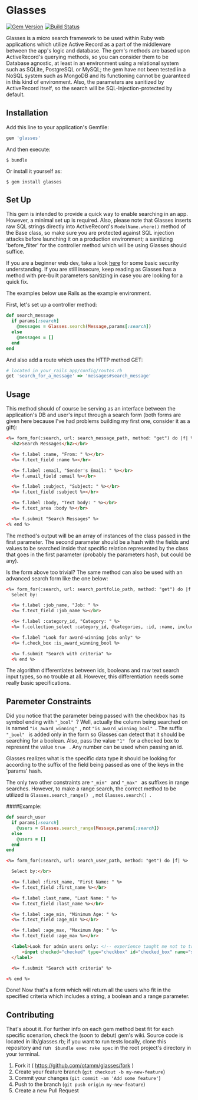 # Glasses
[![Gem Version](https://badge.fury.io/rb/glasses.svg)](http://badge.fury.io/rb/glasses) [![Build Status](https://travis-ci.org/otamm/Glasses.svg?branch=master)](https://travis-ci.org/otamm/Glasses)

Glasses is a micro search framework to be used within Ruby web applications which utilize Active Record as a part of the middleware between the app's logic and database.
The gem's methods are based upon ActiveRecord's querying methods, so you can consider them to be Database agnostic, at least in an environment using a relational system such as SQLite, PostgreSQL or MySQL; the gem have not been tested in a NoSQL system such as MongoDB and its functioning cannot be guaranteed in this kind of environment.
Also, the parameters are sanitized by ActiveRecord itself, so the search will be SQL-Injection-protected by default.

## Installation

Add this line to your application's Gemfile:

```ruby
gem 'glasses'
```

And then execute:

    $ bundle

Or install it yourself as:

    $ gem install glasses

## Set Up
This gem is intended to provide a quick way to enable searching in an app.
However, a minimal set up is required. Also, please note that Glasses inserts raw SQL strings directly into ActiveRecord's ```ModelName.where()``` method of the Base class, so make sure you are protected against SQL injection attacks before launching it on a production environment; a sanitizing 'before_filter' for the controller method which will be using Glasses should suffice.

If you are a beginner web dev, take a look [here](http://guides.rubyonrails.org/security.html#sql-injection) for some basic security understanding. If you are still insecure, keep reading as Glasses has a method with pre-built parameters sanitizing in case you are looking for a quick fix.

The examples below use Rails as the example environment.

First, let's set up a controller method:

```ruby
def search_message
  if params[:search]
    @messages = Glasses.search(Message,params[:search])
  else
    @messages = []
  end
end
```

And also add a route which uses the HTTP method GET:

```ruby
# located in your_rails_app/config/routes.rb
get 'search_for_a_message' => 'messages#search_message'
```

## Usage

This method should of course be serving as an interface between
the application's DB and user's input through a search form
(both forms are given here because I've had problems building
my first one, consider it as a gift):

```html
<%= form_for(:search, url: search_message_path, method: "get") do |f| %>
  <h2>Search Messages</h2></br>

  <%= f.label :name, "From: " %></br>
  <%= f.text_field :name %></br>

  <%= f.label :email, "Sender's Email: " %></br>
  <%= f.email_field :email %></br>

  <%= f.label :subject, "Subject: " %></br>
  <%= f.text_field :subject %></br>

  <%= f.label :body, "Text body: " %></br>
  <%= f.text_area :body %></br>

  <%= f.submit "Search Messages" %>
<% end %>
```

The method's output will be an array of instances of the class
passed in the first parameter. The second parameter should be a
hash with the fields and values to be searched inside that specific
relation represented by the class that goes in the first parameter
(probably the parameters hash, but could be any).

Is the form above too trivial? The same method can also be used with an advanced search form
like the one below:

```html
<%= form_for(:search, url: search_portfolio_path, method: "get") do |f| %>
  Select by:

  <%= f.label :job_name, "Job: " %>
  <%= f.text_field :job_name %></br>

  <%= f.label :category_id, "Category: " %>
  <%= f.collection_select :category_id, @categories, :id, :name, include_blank: "All"  %></br>

  <%= f.label "Look for award-winning jobs only" %>
  <%= f.check_box :is_award_winning_bool %>

  <%= f.submit "Search with criteria" %>
  <% end %>
```

The algorithm differentiates between ids, booleans and raw text search input types,
so no trouble at all. However, this differentiation needs some really basic specifications.

## Paremeter Constraints
Did you notice that the parameter being passed with the checkbox has its symbol ending with ```"_bool" ```?
Well, actually the column being searched on is named ```"is_award_winning" ```, not ```"is_award_winning_bool" ```.
The suffix ```"_bool" ``` is added only in the form so Glasses can detect that it should be searching for a boolean. Also, pass the value ```"1" ``` for a checked box to represent the value ```true ``` . Any number can be used when passing an id.

Glasses realizes what is the specific data type it should be looking for according to the suffix of the field being passed as one of the keys in the 'params' hash.

The only two other constraints are ```"_min" ``` and ```"_max" ``` as suffixes in range searches. However, to make a range search, the correct method to be utilized is ```Glasses.search_range() ``` , not ```Glasses.search() ```.

####Example:

```ruby
def search_user
  if params[:search]
    @users = Glasses.search_range(Message,params[:search])
  else
    @users = []
  end
end
```

```html
<%= form_for(:search, url: search_user_path, method: "get") do |f| %>

  Select by:</br>

  <%= f.label :first_name, "First Name: " %>
  <%= f.text_field :first_name %></br>

  <%= f.label :last_name, "Last Name: " %>
  <%= f.text_field :last_name %></br>

  <%= f.label :age_min, "Minimum Age: " %>
  <%= f.text_field :age_min %></br>

  <%= f.label :age_max, "Maximum Age: " %>
  <%= f.text_field :age_max %></br>

  <label>Look for admin users only: <!-- experience taught me not to trust helper methods when it comes to checkboxes or radio buttons. -->
      <input checked="checked" type="checkbox" id="checked_box" name="search_params[is_virgin_bool]" value="1" />
  </label>

  <%= f.submit "Search with criteria" %>

<% end %>
```

Done! Now that's a form which will return all the users who fit in the specified criteria which includes a string, a boolean and a range parameter.

## Contributing

That's about it. For further info on each gem method best fit for each specific scenarion, check the (soon to debut) gem's wiki. 
Source code is located in lib/glasses.rb; if you want to run tests locally, clone this repository and run ``` $bundle exec rake spec``` in the root project's directory in your terminal.

1. Fork it ( https://github.com/otamm/glasses/fork )
2. Create your feature branch (`git checkout -b my-new-feature`)
3. Commit your changes (`git commit -am 'Add some feature'`)
4. Push to the branch (`git push origin my-new-feature`)
5. Create a new Pull Request
